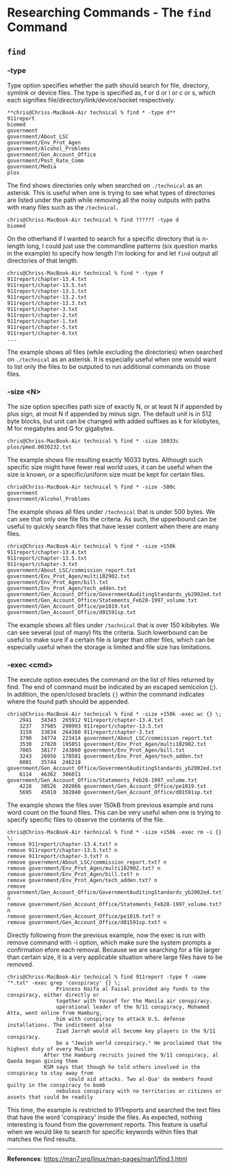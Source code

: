 # Researching Commands - The `find` Command

## `find`
### -type
Type option specifies whether the path should search for file, directory, symlink or device files.
The type is specified as, f or d or l or c or s, which each signifies file/directory/link/device/socket respectively.

```
**chris@Chriss-MacBook-Air technical % find * -type d**
911report
biomed
government
government/About_LSC
government/Env_Prot_Agen
government/Alcohol_Problems
government/Gen_Account_Office
government/Post_Rate_Comm
government/Media
plos
```
The find shows directories only when searched on `./technical` as an asterisk. This is useful when one is trying to see what types of directories are listed under the path while removing all the noisy outputs with paths with many files such as the `/technical`.

```
chris@Chriss-MacBook-Air technical % find ?????? -type d
biomed
```
On the otherhand if I wanted to search for a specific directory that is n-length long, I could just use the commandline patterns (six question marks in the example) to specify how length I'm looking for and let `find` output all directories of that length.

```
chris@Chriss-MacBook-Air technical % find * -type f
911report/chapter-13.4.txt
911report/chapter-13.5.txt
911report/chapter-13.1.txt
911report/chapter-13.2.txt
911report/chapter-13.3.txt
911report/chapter-3.txt
911report/chapter-2.txt
911report/chapter-1.txt
911report/chapter-5.txt
911report/chapter-6.txt
...
```
The example shows all files (while excluding the directories) when searched on `./technical` as an asterisk. It is especially useful when one would want to list only the files to be outputed to run additional commands on those files.

### -size \<N\>
The size option specifies path size of exactly N, or at least N if appended by plus sign, at most N if appended by minus sign. The default unit is in 512 byte blocks, but unit can be changed with added suffixes as k for kilobytes, M for megabytes and G for gigabytes.

```
chris@Chriss-MacBook-Air technical % find * -size 16033c        
plos/pmed.0020232.txt
```
The example shows file resulting exactly 16033 bytes. Although such specific size might have fewer real world uses, it can be useful when the size is known, or a specific/uniform size must be kept for certain files.

```
chris@Chriss-MacBook-Air technical % find * -size -500c 
government
government/Alcohol_Problems
```
The example shows all files under `/technical` that is under 500 bytes. We can see that only one file fits the criteria. As such, the upperbound can be useful to quickly search files that have lesser content when there are many files.

```
chris@Chriss-MacBook-Air technical % find * -size +150k
911report/chapter-13.4.txt
911report/chapter-13.5.txt
911report/chapter-3.txt
government/About_LSC/commission_report.txt
government/Env_Prot_Agen/multi102902.txt
government/Env_Prot_Agen/bill.txt
government/Env_Prot_Agen/tech_adden.txt
government/Gen_Account_Office/GovernmentAuditingStandards_yb2002ed.txt
government/Gen_Account_Office/Statements_Feb28-1997_volume.txt
government/Gen_Account_Office/pe1019.txt
government/Gen_Account_Office/d01591sp.txt
```
The example shows all files under `/technical` that is over 150 kibibytes. We can see several (out of many) fits the criteria. Such lowerbound can be useful to make sure if a certain file is larger than other files, which can be especially useful when the storage is limited and file size has limitations.

### -exec \<cmd\>
The execute option executes the command on the list of files returned by find. The end of command must be indicated by an escaped semicolon (\;). In addition, the open/closed braclets `{}` within the command indicates where the found path should be appended.

```
chris@Chriss-MacBook-Air technical % find * -size +150k -exec wc {} \;  
    2941   34343  265912 911report/chapter-13.4.txt
    3237   37985  290993 911report/chapter-13.5.txt
    3159   33834  264360 911report/chapter-3.txt
    3798   34774  223414 government/About_LSC/commission_report.txt
    3530   27820  195851 government/Env_Prot_Agen/multi102902.txt
    7065   38177  243860 government/Env_Prot_Agen/bill.txt
    3243   26956  178501 government/Env_Prot_Agen/tech_adden.txt
    6001   35744  246218 government/Gen_Account_Office/GovernmentAuditingStandards_yb2002ed.txt
    6114   46362  306011 government/Gen_Account_Office/Statements_Feb28-1997_volume.txt
    4228   30526  202066 government/Gen_Account_Office/pe1019.txt
    5695   45810  302040 government/Gen_Account_Office/d01591sp.txt
```
The example shows the files over 150kB from previous example and runs word count on the found files.
This can be very useful when one is trying to specify specific files to observe the contents of the file.

```
chris@Chriss-MacBook-Air technical % find * -size +150k -exec rm -i {} \;
remove 911report/chapter-13.4.txt? n
remove 911report/chapter-13.5.txt? n
remove 911report/chapter-3.txt? n
remove government/About_LSC/commission_report.txt? n
remove government/Env_Prot_Agen/multi102902.txt? n
remove government/Env_Prot_Agen/bill.txt? n
remove government/Env_Prot_Agen/tech_adden.txt? n
remove government/Gen_Account_Office/GovernmentAuditingStandards_yb2002ed.txt? n
remove government/Gen_Account_Office/Statements_Feb28-1997_volume.txt? n
remove government/Gen_Account_Office/pe1019.txt? n
remove government/Gen_Account_Office/d01591sp.txt? n
```
Directly following from the previous example, now the exec is run with remove command with -i option, which make sure the system prompts a confirmation efore each removal. Because we are searching for a file larger than certain size, it is a very applicable situation where large files have to be removed.

```
chris@Chriss-MacBook-Air technical % find 911report -type f -name "*.txt" -exec grep 'conspiracy' {} \;
                Princess Haifa al Faisal provided any funds to the conspiracy, either directly or
                together with Yousef for the Manila air conspiracy.
                operational leader of the 9/11 conspiracy, Mohamed Atta, went online from Hamburg,
                him with conspiracy to attack U.S. defense installations. The indictment also
                Ziad Jarrah would all become key players in the 9/11 conspiracy.
                be a "Jewish world conspiracy." He proclaimed that the highest duty of every Muslim
            After the Hamburg recruits joined the 9/11 conspiracy, al Qaeda began giving them
            KSM says that though he told others involved in the conspiracy to stay away from
                    could aid attacks. Two al-Qua' da members found guilty in the conspiracy to bomb
                nebulous conspiracy with no territories or citizens or assets that could be readily
```
This time, the example is restricted to 911reports and searched the text files that have the word 'conspiracy' inside the files. As expected, nothing interesting is found from the government reports. This feature is useful when we would like to search for specific keywords within files that matches the find results.

---
**References**: https://man7.org/linux/man-pages/man1/find.1.html
